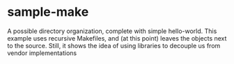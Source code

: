 # sample-make

A possible directory organization, complete with simple hello-world.
This example uses recursive Makefiles, and (at this point) leaves the objects next to the source.
Still, it shows the idea of using libraries to decouple us from vendor implementations

